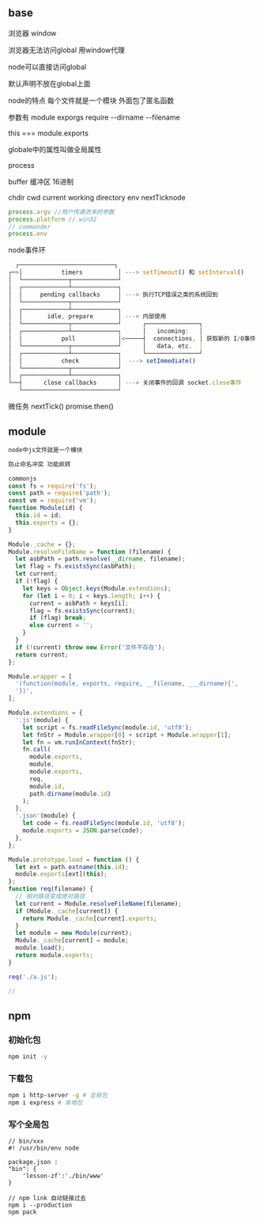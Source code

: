 ## base

浏览器 window

浏览器无法访问global 用window代理

node可以直接访问global

默认声明不放在global上面

node的特点 每个文件就是一个模块 外面包了匿名函数

参数有 module exporgs require \-\-dirname \-\-filename

this === module.exports



globale中的属性叫做全局属性

process

buffer 缓冲区 16进制

chdir cwd current working directory env nextTicknode



```javascript
process.argv //用户传递进来的参数
process.platform // win32
// commander
process.env
```



node事件环

```javascript
  ┌───────────────────────────┐
┌─>│           timers          │ ---> setTimeout() 和 setInterval()
│  └─────────────┬─────────────┘
│  ┌─────────────┴─────────────┐
│  │     pending callbacks     │ ---> 执行TCP错误之类的系统回到
│  └─────────────┬─────────────┘
│  ┌─────────────┴─────────────┐
│  │       idle, prepare       │ ---> 内部使用
│  └─────────────┬─────────────┘      ┌───────────────┐
│  ┌─────────────┴─────────────┐      │   incoming:   │
│  │           poll            │<─────┤  connections, │ 获取新的 I/O事件 查找已经导师的定时器
│  └─────────────┬─────────────┘      │   data, etc.  │
│  ┌─────────────┴─────────────┐      └───────────────┘
│  │           check           │  ---> setImmediate()
│  └─────────────┬─────────────┘
│  ┌─────────────┴─────────────┐
└──┤      close callbacks      │ ---> 关闭事件的回调 socket.close事件
   └───────────────────────────┘
```



微任务 nextTick() promise.then()



## module

```javascript
node中js文件就是一个模块 

防止命名冲突 功能疯转

commonjs
const fs = require('fs');
const path = require('path');
const vm = require('vm');
function Module(id) {
  this.id = id;
  this.exports = {};
}

Module._cache = {};
Module.resolveFileName = function (filename) {
  let asbPath = path.resolve(__dirname, filename);
  let flag = fs.existsSync(asbPath);
  let current;
  if (!flag) {
    let keys = Object.keys(Module.extendions);
    for (let i = 0; i < keys.length; i++) {
      current = asbPath + keys[i];
      flag = fs.existsSync(current);
      if (flag) break;
      else current = '';
    }
  }
  if (!current) throw new Error('文件不存在');
  return current;
};

Module.wrapper = [
  '(function(module, exports, require, __filename, ___dirname){',
  '})',
];

Module.extendions = {
  '.js'(module) {
    let script = fs.readFileSync(module.id, 'utf8');
    let fnStr = Module.wrapper[0] + script + Module.wrapper[1];
    let fn = vm.runInContext(fnStr);
    fn.call(
      module.exports,
      module,
      module.exports,
      req,
      module.id,
      path.dirname(module.id)
    );
  },
  '.json'(module) {
    let code = fs.readFileSync(module.id, 'utf8');
    module.exports = JSON.parse(code);
  },
};

Module.prototype.load = function () {
  let ext = path.extname(this.id);
  module.exports[ext](this);
};
function req(filename) {
  // 相对路径变成绝对路径
  let current = Module.resolveFileName(filename);
  if (Module._cache[current]) {
    return Module._cache[current].exports;
  }
  let module = new Module(current);
  Module._cache[current] = module;
  module.load();
  return module.exports;
}

req('./a.js');

// 
```



## npm

### 初始化包

```bash
npm init -y
```

### 下载包

```bash
npm i http-server -g # 全局包
npm i express # 本地包
```

### 写个全局包

```
// bin/xxx
#! /usr/bin/env node

package.json :
"bin": {
	'lesson-zf':'./bin/www'
}

// npm link 自动链接过去
npm i --production
npm pack
```



